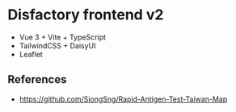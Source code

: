 # Disfactory frontend v2

- Vue 3 + Vite + TypeScript
- TailwindCSS + DaisyUI
- Leaflet


## References
- https://github.com/SiongSng/Rapid-Antigen-Test-Taiwan-Map